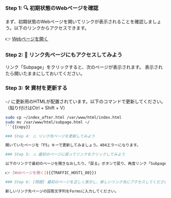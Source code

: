 ### Step 1: 🔍 初期状態のWebページを確認

まず、初期状態のWebページを開いてリンクが表示されることを確認しましょう。以下のリンクからアクセスできます。

👉 [Webページを開く]({{TRAFFIC_HOST1_80}})

### Step 2: 🔁 リンク先ページにもアクセスしてみよう

リンク「Subpage」をクリックすると、次のページが表示されます。
表示されたら開いたままにしておいてください。

### Step 3: 🛠 資材を更新する

`~/` に更新用のHTMLが配置されています。以下のコマンドで更新してください。（貼り付けはCtrl + Shift + V）

```bash
sudo cp ~/index_after.html /var/www/html/index.html
sudo mv /var/www/html/subpage.html ~/
```{{copy}}

### Step 4: ⚠ リンク先ページを更新してみよう

開いていたページを「F5」キーで更新してみましょう。404エラーになります。

### Step 5: ⚠ 最初のページに戻ってリンクをクリックしてみよう

以下のリンクで最初のページを開きなおしたり、「戻る」ボタンで戻り、再度リンク「Subpage」をクリックしてみましょう。やはり404エラーのままです。

👉 [Webページを開く]({{TRAFFIC_HOST1_80}})

### Step 6: [問題] 最初のページを正しく表示し、新しいリンク先にアクセスしてください

新しいリンク先ページの回答文字列をFormsに入力してください。